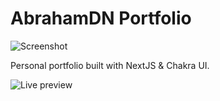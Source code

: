 # AbrahamDN Portfolio

![Screenshot](https://i.imgur.com/PMRCBul.png)

Personal portfolio built with NextJS & Chakra UI.

![Live preview](https://www.abrahamdn.com/)
